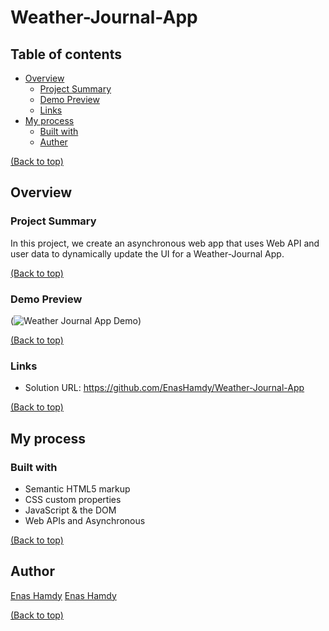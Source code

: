 # Weather-Journal-App

## Table of contents

- [Overview](#overview)
  - [Project Summary](#project-summary)
  - [Demo Preview](#demo-preview)
  - [Links](#links)
- [My process](#my-process)
  - [Built with](#built-with)
  - [Auther](#auther)

[(Back to top)](#weather-journal-app)

## Overview

### Project Summary
In this project, we create an asynchronous web app that uses Web API and user data to dynamically update the UI for a Weather-Journal App.

[(Back to top)](#weather-journal-app)

### Demo Preview
(![Weather Journal App Demo](https://user-images.githubusercontent.com/36416682/140627113-cc153b6d-9d56-49fc-980b-65f8af29ef58.png))

[(Back to top)](#weather-journal-app)

### Links
- Solution URL: https://github.com/EnasHamdy/Weather-Journal-App

[(Back to top)](#weather-journal-app)

## My process

### Built with

- Semantic HTML5 markup
- CSS custom properties
- JavaScript & the DOM
- Web APIs and Asynchronous

[(Back to top)](#weather-journal-app)

## Author

[Enas Hamdy](enas.hamdy94@hotmail.com)
[Enas Hamdy](https://github.com/EnasHamdy)

[(Back to top)](#weather-journal-app)
